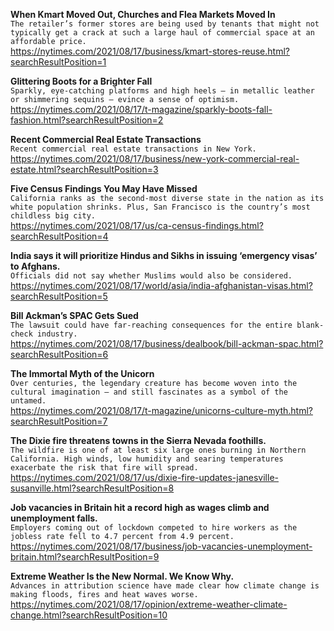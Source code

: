 **When Kmart Moved Out, Churches and Flea Markets Moved In**\
`The retailer’s former stores are being used by tenants that might not typically get a crack at such a large haul of commercial space at an affordable price.`\
https://nytimes.com/2021/08/17/business/kmart-stores-reuse.html?searchResultPosition=1

**Glittering Boots for a Brighter Fall**\
`Sparkly, eye-catching platforms and high heels — in metallic leather or shimmering sequins — evince a sense of optimism.`\
https://nytimes.com/2021/08/17/t-magazine/sparkly-boots-fall-fashion.html?searchResultPosition=2

**Recent Commercial Real Estate Transactions**\
`Recent commercial real estate transactions in New York.`\
https://nytimes.com/2021/08/17/business/new-york-commercial-real-estate.html?searchResultPosition=3

**Five Census Findings You May Have Missed**\
`California ranks as the second-most diverse state in the nation as its white population shrinks. Plus, San Francisco is the country’s most childless big city.`\
https://nytimes.com/2021/08/17/us/ca-census-findings.html?searchResultPosition=4

**India says it will prioritize Hindus and Sikhs in issuing ‘emergency visas’ to Afghans.**\
`Officials did not say whether Muslims would also be considered.`\
https://nytimes.com/2021/08/17/world/asia/india-afghanistan-visas.html?searchResultPosition=5

**Bill Ackman’s SPAC Gets Sued**\
`The lawsuit could have far-reaching consequences for the entire blank-check industry.`\
https://nytimes.com/2021/08/17/business/dealbook/bill-ackman-spac.html?searchResultPosition=6

**The Immortal Myth of the Unicorn**\
`Over centuries, the legendary creature has become woven into the cultural imagination — and still fascinates as a symbol of the untamed.`\
https://nytimes.com/2021/08/17/t-magazine/unicorns-culture-myth.html?searchResultPosition=7

**The Dixie fire threatens towns in the Sierra Nevada foothills.**\
`The wildfire is one of at least six large ones burning in Northern California. High winds, low humidity and searing temperatures exacerbate the risk that fire will spread.`\
https://nytimes.com/2021/08/17/us/dixie-fire-updates-janesville-susanville.html?searchResultPosition=8

**Job vacancies in Britain hit a record high as wages climb and unemployment falls.**\
`Employers coming out of lockdown competed to hire workers as the jobless rate fell to 4.7 percent from 4.9 percent.`\
https://nytimes.com/2021/08/17/business/job-vacancies-unemployment-britain.html?searchResultPosition=9

**Extreme Weather Is the New Normal. We Know Why.**\
`Advances in attribution science have made clear how climate change is making floods, fires and heat waves worse.`\
https://nytimes.com/2021/08/17/opinion/extreme-weather-climate-change.html?searchResultPosition=10

